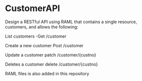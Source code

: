 # CustomerAPI

Design a RESTful API using RAML that contains a single resource, customers, and allows the following:
 
List customers       -Get /customer

Create a new customer Post /customer

Update a customer     patch /customer/{custno}

Deletes a customer    delete /customer/{custno}



RAML files is also added in this repository

 
